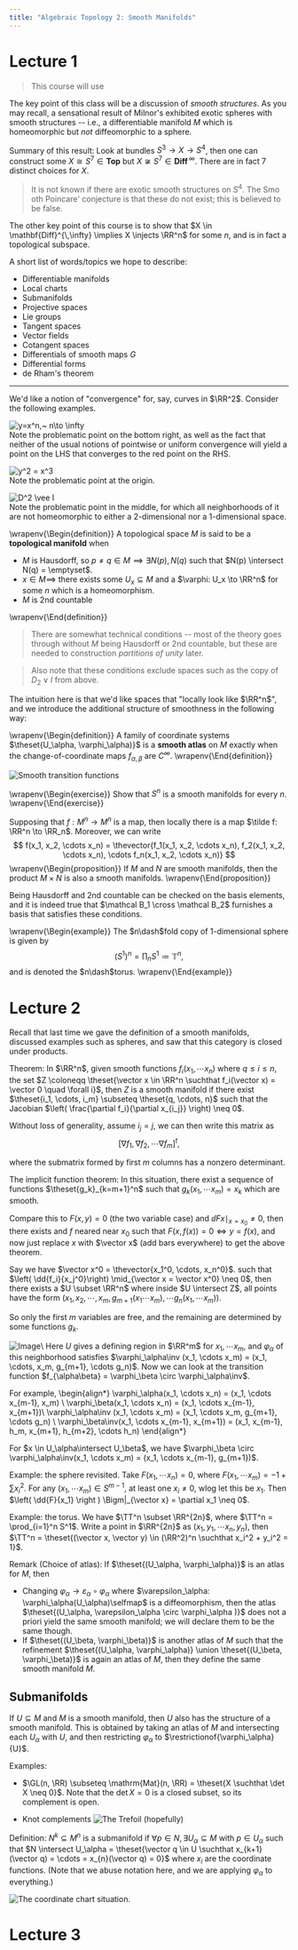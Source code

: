 ```yaml
---
title: "Algebraic Topology 2: Smooth Manifolds"
---
```


# Lecture 1

> This course will use

The key point of this class will be a discussion of *smooth structures*. As you may recall, a sensational result of Milnor's exhibited exotic spheres with smooth structures -- i.e., a differentiable manifold $M$ which is homeomorphic but *not* diffeomorphic to a sphere.

Summary of this result: Look at bundles $S^3 \to X \to S^4$, then one can construct some $X \cong S^7 \in \mathbf{Top}$ but $X \not \cong S^7 \in \mathbf{Diff}^{\,\infty}$. There are in fact 7 distinct choices for $X$.

> It is not known if there are exotic smooth structures on $S^4$. The Smo oth Poincare' conjecture is that these do not exist; this is believed to be false.

The other key point of this course is to show that $X \in \mathbf{Diff}^{\,\infty} \implies X \injects \RR^n$ for some $n$, and is in fact a topological subspace.

A short list of words/topics we hope to describe:

- Differentiable manifolds
- Local charts
- Submanifolds
- Projective spaces
- Lie groups
- Tangent spaces
- Vector fields
- Cotangent spaces
- Differentials of smooth maps $G$
- Differential forms
- de Rham's theorem

---

We'd like a notion of "convergence" for, say, curves in $\RR^2$. Consider the following examples.


![$y=x^n,~ n\to \infty$](figures/2019-08-16-00:38.png)
\
Note the problematic point on the bottom right, as well as the fact that neither of the usual notions of pointwise or uniform convergence will yield a point on the LHS that converges to the red point on the RHS.

![y^2 = x^3](figures/2019-08-16-01:09.png)
\
Note the problematic point at the origin.


![$D^2 \vee I$](figures/2019-08-16-01:10.png)
\
Note the problematic point in the middle, for which all neighborhoods of it are not homeomorphic to either a 2-dimensional nor a 1-dimensional space.

\wrapenv{\Begin{definition}}
A topological space $M$ is said to be a **topological manifold**  when

- $M$ is Hausdorff, so $p\neq q \in M \implies \exists N(p), N(q)$ such that $N(p) \intersect N(q) = \emptyset$.
- $x\in M \implies$ there exists some $U_x \subseteq M$ and a $\varphi: U_x \to \RR^n$ for some $n$ which is a homeomorphism.
- $M$ is 2nd countable

\wrapenv{\End{definition}}

> There are somewhat technical conditions -- most of the theory goes through without $M$ being Hausdorff or 2nd countable, but these are needed to construction *partitions of unity* later.

> Also note that these conditions exclude spaces such as the copy of $D_2 \vee I$ from above.

The intuition here is that we'd like spaces that "locally look like $\RR^n$", and we introduce the additional structure of smoothness in the following way:

\wrapenv{\Begin{definition}}
A family of coordinate systems $\theset{U_\alpha, \varphi_\alpha)}$ is a **smooth atlas** on $M$ exactly when the change-of-coordinate maps $f_{\alpha, \beta}$ are $C^\infty$.
\wrapenv{\End{definition}}

![Smooth transition functions](figures/2019-08-16-23:33.png)

\wrapenv{\Begin{exercise}}
Show that $S^n$ is a smooth manifolds for every $n$.
\wrapenv{\End{exercise}}

Supposing that $f: M^n \to M^n$ is a map, then locally there is a map $\tilde f: \RR^n \to \RR_n$. Moreover, we can write
$$
f(x_1, x_2, \cdots x_n) = \thevector{f_1(x_1, x_2, \cdots x_n), f_2(x_1, x_2, \cdots x_n), \cdots f_n(x_1, x_2, \cdots x_n)}
$$
\wrapenv{\Begin{proposition}}
If $M$ and $N$ are smooth manifolds, then the product $M\times N$ is also a smooth manifolds.
\wrapenv{\End{proposition}}

Being Hausdorff and 2nd countable can be checked on the basis elements, and it is indeed true that $\mathcal B_1 \cross \mathcal B_2$ furnishes a basis that satisfies these conditions.

\wrapenv{\Begin{example}}
The $n\dash$fold copy of 1-dimensional sphere is given by
$$(S^1)^n = \prod_n S^1 \coloneqq \mathbb{T}^n,
$$and is denoted the $n\dash$torus.
\wrapenv{\End{example}}

# Lecture 2

Recall that last time we gave the definition of a smooth manifolds, discussed examples such as spheres, and saw that this category is closed under products.

Theorem: In $\RR^n$, given smooth functions $f_i(x_1, \cdots x_n)$ where $q\leq i\leq n$, the set $Z \coloneqq \theset{\vector x \in \RR^n \suchthat f_i(\vector x) = \vector 0 \quad \forall i}$, then $Z$ is a smooth manifold if there exist $\theset{i_1, \cdots, i_m} \subseteq \theset{q, \cdots, n}$ such that the Jacobian $\left( \frac{\partial f_i}{\partial x_{i_j}} \right) \neq 0$.

Without loss of generality, assume $i_j = j$, we can then write this matrix as
$$
\left[ \nabla f_1, \nabla f_2, \cdots \nabla f_m \right ]^t,
$$

where the submatrix formed by first $m$ columns has a nonzero determinant.

The implicit function theorem: In this situation, there exist a sequence of functions $\theset{g_k}_{k=m+1}^n$ such that $g_k (x_1, \cdots x_m) = x_k$ which are smooth.

Compare this to $F(x, y) = 0$ (the two variable case) and $\dd{F}{x} \mid_{x = x_0} \neq 0$, then there exists and $f$ neared near $x_0$ such that $F(x, f(x)) = 0 \iff y = f(x)$, and now just replace $x$ with $\vector x$ (add bars everywhere) to get the above theorem.

Say we have $\vector x^0 = \thevector{x_1^0, \cdots, x_n^0}$. such that $\left( \dd{f_i}{x_j^0}\right) \mid_{\vector x = \vector x^0} \neq 0$, then there exists a $U \subset \RR^n$ where inside $U \intersect Z$, all points have the form $(x_1, x_2, \cdots, x_m, g_{m+1}(x_1 \cdots x_m), \cdots g_n(x_1, \cdots x_m))$.

So only the first $m$ variables are free, and the remaining are determined by some functions $g_k$.

![Image](figures/2019-08-16-10:32.png)\\
Here $U$ gives a defining region in $\RR^m$ for $x_1, \cdots x_m$, and $\varphi_\alpha$ of this neighborhood satisfies $\varphi_\alpha\inv (x_1, \cdots x_m) = (x_1, \cdots, x_m, g_{m+1}, \cdots g_n)$. Now we can look at the transition function $f_{\alpha\beta} = \varphi_\beta \circ \varphi_\alpha\inv$.

For example,
\begin{align*}
\varphi_\alpha(x_1, \cdots x_n) = (x_1, \cdots x_{m-1}, x_m) \\
\varphi_\beta(x_1, \cdots x_n) = (x_1, \cdots x_{m-1}, x_{m+1})\\
\varphi_\alpha\inv (x_1, \cdots x_m) = (x_1, \cdots x_m, g_{m+1}, \cdots g_n) \\
\varphi_\beta\inv(x_1, \cdots x_{m-1}, x_{m+1}) = (x_1, x_{m-1}, h_m, x_{m+1}, h_{m+2}, \cdots h_n)
\end{align*}

For $x \in U_\alpha\intersect U_\beta$, we have $\varphi_\beta \circ \varphi_\alpha\inv(x_1, \cdots x_m) = (x_1, \cdots x_{m-1}, g_{m+1})$.

Example: the sphere revisited. Take $F(x_1, \cdots x_n) = 0$, where $F(x_1, \cdots x_m) = -1 + \sum x_i^2$. For any $(x_1, \cdots x_m) \in S^{m-1}$, at least one $x_i \neq 0$, wlog let this be $x_1$. Then $\left( \dd{F}{x_1} \right ) \Bigm|_{\vector x} = \partial x_1 \neq 0$.

Example: the torus. We have $\TT^n \subset \RR^{2n}$, where $\TT^n = \prod_{i=1}^n S^1$. Write a point in $\RR^{2n}$ as $(x_1, y_1, \cdots x_n, y_n)$, then $\TT^n = \theset{(\vector x, \vector y) \in (\RR^2)^n \suchthat x_i^2 + y_i^2 = 1}$.

Remark (Choice of atlas): If $\theset{(U_\alpha, \varphi_\alpha)}$ is an atlas for $M$, then

- Changing $\varphi_\alpha \to \varepsilon_\alpha \circ \varphi_\alpha$ where $\varepsilon_\alpha: \varphi_\alpha(U_\alpha)\selfmap$ is a diffeomorphism, then the atlas $\theset{(U_\alpha, \varepsilon_\alpha \circ \varphi_\alpha )}$ does not a priori yield the same smooth manifold; we will declare them to be the same though.
- If $\theset{(U_\beta, \varphi_\beta)}$ is another atlas of $M$ such that the refinement $\theset{(U_\alpha, \varphi_\alpha)} \union \theset{(U_\beta, \varphi_\beta)}$ is again an atlas of $M$, then they define the same smooth manifold $M$.

## Submanifolds

If $U\subseteq M$ and $M$ is a smooth manifold, then $U$ also has the structure of a smooth manifold. This is obtained by taking an atlas of $M$ and intersecting each $U_\alpha$ with $U$, and then restricting $\varphi_\alpha$ to $\restrictionof{\varphi_\alpha}{U}$.

Examples:

- $\GL(n, \RR) \subseteq \mathrm{Mat}(n, \RR) = \theset{X \suchthat \det X \neq 0}$. Note that the $\det X = 0$ is a closed subset, so its complement is open.

- Knot complements
![The Trefoil (hopefully)](figures/2019-08-16-10:57.png)

Definition: $N^k \subseteq M^n$ is a submanifold if $\forall p\in N, \exists U_\alpha \subseteq M$ with $p\in U_\alpha$ such that $N \intersect U_\alpha = \theset{\vector q \in U \suchthat x_{k+1}(\vector q) = \cdots = x_{n}(\vector q) = 0}$ where $x_i$ are the coordinate functions. (Note that we abuse notation here, and we are applying $\varphi_\alpha$ to everything.)

![The coordinate chart situation.](figures/2019-08-16-11:03.png)

# Lecture 3
